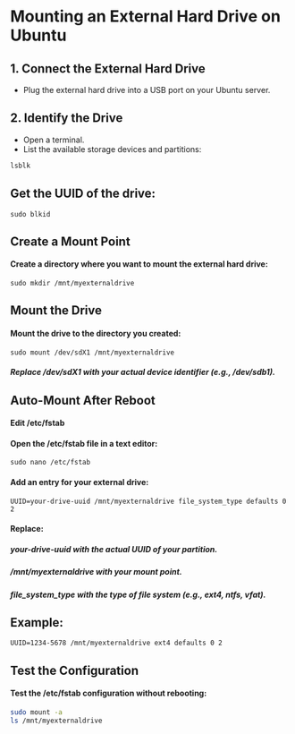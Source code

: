# Mounting an External Hard Drive on Ubuntu

## 1. Connect the External Hard Drive

- Plug the external hard drive into a USB port on your Ubuntu server.

## 2. Identify the Drive

- Open a terminal.
- List the available storage devices and partitions:

```bash
lsblk
```

## Get the UUID of the drive:
```
sudo blkid
```

## Create a Mount Point
#### Create a directory where you want to mount the external hard drive:

```
sudo mkdir /mnt/myexternaldrive
```

##  Mount the Drive
#### Mount the drive to the directory you created:

```
sudo mount /dev/sdX1 /mnt/myexternaldrive
```
##### Replace /dev/sdX1 with your actual device identifier (e.g., /dev/sdb1).

## Auto-Mount After Reboot
#### Edit /etc/fstab
#### Open the /etc/fstab file in a text editor:

```
sudo nano /etc/fstab
```

#### Add an entry for your external drive:

```
UUID=your-drive-uuid /mnt/myexternaldrive file_system_type defaults 0 2
```

#### Replace:

##### your-drive-uuid with the actual UUID of your partition.
##### /mnt/myexternaldrive with your mount point.
##### file_system_type with the type of file system (e.g., ext4, ntfs, vfat).

## Example:
```
UUID=1234-5678 /mnt/myexternaldrive ext4 defaults 0 2
```

## Test the Configuration
#### Test the /etc/fstab configuration without rebooting:
```bash
sudo mount -a
ls /mnt/myexternaldrive
```







